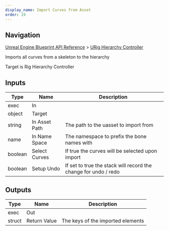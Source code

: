 ```yaml
---
display_name: Import Curves from Asset
order: 19
---
```

## Navigation

[Unreal Engine Blueprint API Reference](https://dev.epicgames.com/documentation/en-us/unreal-engine/BlueprintAPI) > [URig Hierarchy Controller](https://dev.epicgames.com/documentation/en-us/unreal-engine/BlueprintAPI/URigHierarchyController)

Imports all curves from a skeleton to the hierarchy

Target is Rig Hierarchy Controller

## Inputs

| Type | Name | Description |
| --- | --- | --- |
| exec | In |  |
| object | Target |  |
| string | In Asset Path | The path to the uasset to import from |
| name | In Name Space | The namespace to prefix the bone names with |
| boolean | Select Curves | If true the curves will be selected upon import |
| boolean | Setup Undo | If set to true the stack will record the change for undo / redo |

## Outputs

| Type | Name | Description |
| --- | --- | --- |
| exec | Out |  |
| struct | Return Value | The keys of the imported elements |
